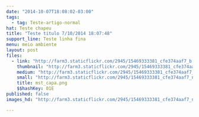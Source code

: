 ```yaml
---
date: "2014-10-07T18:08:02-03:00"
tags:
  - tag: Teste-artigo-normal
hat: Teste chapeu
title: "Teste titulo 7/10/2014 18:07:48"
support_line: Teste linha fina
menu: meio ambiente
layout: post
files:
  - link: "http://farm3.staticflickr.com/2945/15469333381_cfe374aaf7_b.jpg"
    thumbnail: "http://farm3.staticflickr.com/2945/15469333381_cfe374aaf7_t.jpg"
    medium: "http://farm3.staticflickr.com/2945/15469333381_cfe374aaf7_z.jpg"
    small: "http://farm3.staticflickr.com/2945/15469333381_cfe374aaf7_n.jpg"
    title: mst_capa.png
    $$hashKey: 01E
published: false
images_hd: "http://farm3.staticflickr.com/2945/15469333381_cfe374aaf7_n.jpg"

---
```

